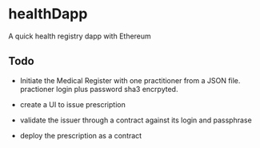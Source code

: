 # healthDapp

A quick health registry dapp with Ethereum


## Todo
- Initiate the Medical Register with one practitioner from a JSON file. practioner login plus password sha3 encrpyted. 

- create a UI to issue prescription
- validate the issuer through a contract against its login and passphrase

- deploy the prescription as a contract 